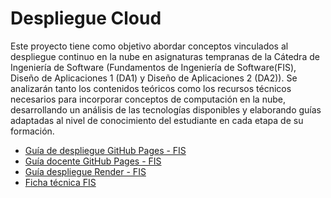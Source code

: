 # Despliegue Cloud

Este proyecto tiene como objetivo abordar conceptos vinculados al despliegue continuo en la nube en asignaturas tempranas de la Cátedra de Ingeniería de Software (Fundamentos de Ingeniería de Software(FIS), Diseño de Aplicaciones 1 (DA1) y Diseño de Aplicaciones 2 (DA2)). Se analizarán tanto los contenidos teóricos como los recursos técnicos necesarios para incorporar conceptos de computación en la nube, desarrollando un análisis de las tecnologías disponibles y elaborando guías adaptadas al nivel de conocimiento del estudiante en cada etapa de su formación.


- [Guía de despliegue GitHub Pages - FIS](./fis/guia_despliegue_gh_pages.md)
- [Guía docente GitHub Pages - FIS](./fis/guia_despliegue_docente.md)
- [Guía despliegue Render - FIS](./fis/guia_despliegue_render.md)
- [Ficha técnica FIS](./fis/ficha_tecnica_fis.md)

